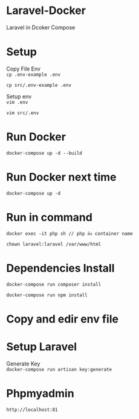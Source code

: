 # Laravel-Docker
Laravel in Dcoker Compose

# Setup

Copy File Env  
`
cp .env-example .env
`

`
cp src/.env-example .env
`

Setup env  
`
vim .env
`

`
vim src/.env
`

# Run Docker  
`
docker-compose up -d --build
`

# Run Docker next time
`
docker-compose up -d
`

# Run in command
`
docker exec -it php sh // php คือ container name
`

`
chown laravel:laravel /var/www/html
`


# Dependencies Install
`
docker-compose run composer install
`

`
docker-compose run npm install
`

# Copy and edir env file

# Setup Laravel
Generate Key  
`
docker-compose run artisan key:generate
`

# Phpmyadmin 
`
http://localhost:81
`
